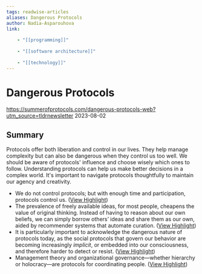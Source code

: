 ```yaml
---
tags: readwise-articles
aliases: Dangerous Protocols
author: Nadia-Asparouhova
link:
 
    - "[[programming]]"
 
    - "[[software architecture]]"
 
    - "[[technology]]"
---
```

# Dangerous Protocols

https://summerofprotocols.com/dangerous-protocols-web?utm_source=tldrnewsletter
2023-08-02
## Summary
Protocols offer both liberation and control in our lives. They help manage complexity but can also be dangerous when they control us too well. We should be aware of protocols' influence and choose wisely which ones to follow. Understanding protocols can help us make better decisions in a complex world. It's important to navigate protocols thoughtfully to maintain our agency and creativity.

- We do not control protocols; but with enough time and participation, protocols control us. ([View Highlight](https://read.readwise.io/read/01j2m201a8ezzwp38f7swv8wsb))
- The prevalence of freely available ideas, for most people, cheapens the value of original thinking. Instead of having to reason about our own beliefs, we can simply borrow others’ ideas and share them as our own, aided by recommender systems that automate curation. ([View Highlight](https://read.readwise.io/read/01j2m9bey3az27yprz7a9dgddt))
- It is particularly important to acknowledge the dangerous nature of protocols today, as the social protocols that govern our behavior are becoming increasingly *implicit*, or embedded into our consciousness, and therefore harder to detect or resist. ([View Highlight](https://read.readwise.io/read/01j164t7tsp3aqvd1zkgnrkcbd))
- Management theory and organizational governance—whether hierarchy or holocracy—are protocols for coordinating people. ([View Highlight](https://read.readwise.io/read/01j2kxkb798thjmh23ttmh08bq))

